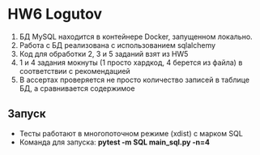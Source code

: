 # HW6 Logutov
1. БД MySQL находится в контейнере Docker, запущенном локально.
2. Работа с БД реализована с использованием sqlalchemy
3. Код для обработки 2, 3 и 5 заданий взят из HW5
4. 1 и 4 задания мокнуты (1 просто хардкод, 4 берется из файла) в соответствии с рекомендацией
5. В ассертах проверяется не просто количество записей в таблице БД, а сравнивается содержимое

## Запуск
* Тесты работают в многопоточном режиме (xdist) с марком SQL 
* Команда для запуска: **pytest -m SQL main_sql.py -n=4**
